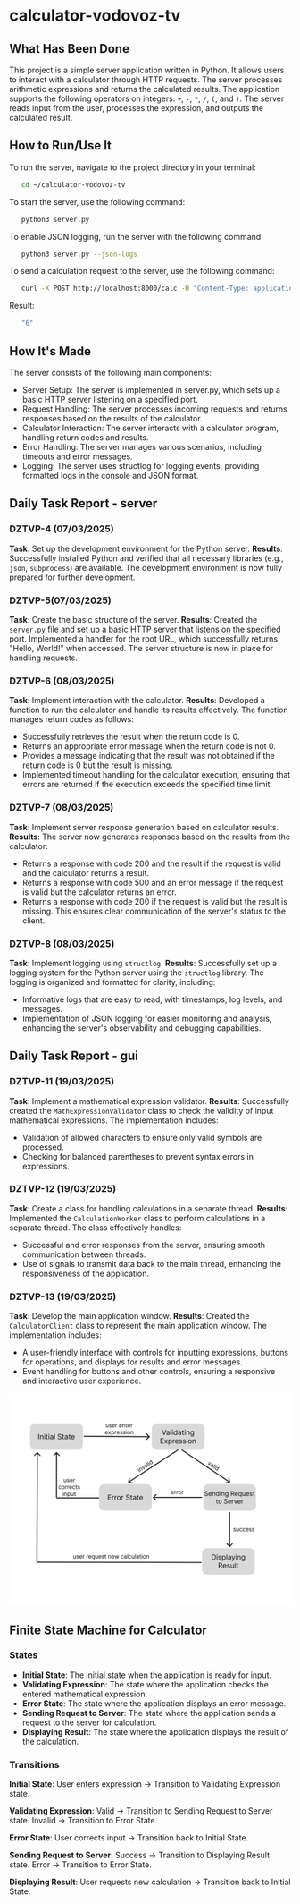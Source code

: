 # calculator-vodovoz-tv

## What Has Been Done
This project is a simple server application written in Python. It allows users to interact with a calculator through HTTP requests. The server processes arithmetic expressions and returns the calculated results. The application supports the following operators on integers: `+`, `-`, `*`, `/`, `(`, and `)`. The server reads input from the user, processes the expression, and outputs the calculated result.

## How to Run/Use It

To run the server, navigate to the project directory in your terminal:

```bash
   cd ~/calculator-vodovoz-tv
```
To start the server, use the following command:

```bash
   python3 server.py
```

To enable JSON logging, run the server with the following command:

```bash
   python3 server.py --json-logs
```

To send a calculation request to the server, use the following command:
```bash
   curl -X POST http://localhost:8000/calc -H "Content-Type: application/json" -d '"2 + 2 * 2"'
```
Result:
```bash
   "6"
```

## How It's Made

The server consists of the following main components:

- Server Setup: The server is implemented in server.py, which sets up a basic HTTP server listening on a specified port.
- Request Handling: The server processes incoming requests and returns responses based on the results of the calculator.
- Calculator Interaction: The server interacts with a calculator program, handling return codes and results.
- Error Handling: The server manages various scenarios, including timeouts and error messages.
- Logging: The server uses structlog for logging events, providing formatted logs in the console and JSON format.

## Daily Task Report - server

### DZTVP-4 (07/03/2025)
**Task**: 
Set up the development environment for the Python server.
**Results**: 
Successfully installed Python and verified that all necessary libraries (e.g., `json`, `subprocess`) are available. The development environment is now fully prepared for further development.

### DZTVP-5(07/03/2025)
**Task**: 
Create the basic structure of the server.
**Results**: 
Created the `server.py` file and set up a basic HTTP server that listens on the specified port. Implemented a handler for the root URL, which successfully returns "Hello, World!" when accessed. The server structure is now in place for handling requests.

### DZTVP-6 (08/03/2025)
**Task**: 
Implement interaction with the calculator.
**Results**: 
Developed a function to run the calculator and handle its results effectively. The function manages return codes as follows:
  - Successfully retrieves the result when the return code is 0.
  - Returns an appropriate error message when the return code is not 0.
  - Provides a message indicating that the result was not obtained if the return code is 0 but the result is missing.
  - Implemented timeout handling for the calculator execution, ensuring that errors are returned if the execution exceeds the specified time limit.

### DZTVP-7 (08/03/2025)
**Task**: 
Implement server response generation based on calculator results.
**Results**: 
The server now generates responses based on the results from the calculator:
  - Returns a response with code 200 and the result if the request is valid and the calculator returns a result.
  - Returns a response with code 500 and an error message if the request is valid but the calculator returns an error.
  - Returns a response with code 200 if the request is valid but the result is missing. This ensures clear communication of the server's status to the client.

### DZTVP-8 (08/03/2025)
**Task**:
Implement logging using `structlog`.
**Results**: 
Successfully set up a logging system for the Python server using the `structlog` library. The logging is organized and formatted for clarity, including:
  - Informative logs that are easy to read, with timestamps, log levels, and messages.
  - Implementation of JSON logging for easier monitoring and analysis, enhancing the server's observability and debugging capabilities.
  
## Daily Task Report - gui

### DZTVP-11 (19/03/2025)
**Task**: 
Implement a mathematical expression validator. 
**Results**: 
Successfully created the `MathExpressionValidator` class to check the validity of input mathematical expressions. The implementation includes:
  - Validation of allowed characters to ensure only valid symbols are processed.
  - Checking for balanced parentheses to prevent syntax errors in expressions.

### DZTVP-12 (19/03/2025)
**Task**: 
Create a class for handling calculations in a separate thread. 
**Results**:
Implemented the `CalculationWorker` class to perform calculations in a separate thread. The class effectively handles:
  - Successful and error responses from the server, ensuring smooth communication between threads.
  - Use of signals to transmit data back to the main thread, enhancing the responsiveness of the application.

### DZTVP-13 (19/03/2025)
**Task**: 
Develop the main application window. 
**Results**: 
Created the `CalculatorClient` class to represent the main application window. The implementation includes:
  - A user-friendly interface with controls for inputting expressions, buttons for operations, and displays for results and error messages.
  - Event handling for buttons and other controls, ensuring a responsive and interactive user experience.
  
![Finite State Machine](finite_state_machine_calc.jpg)

## Finite State Machine for Calculator

### States
- **Initial State**: The initial state when the application is ready for input.
- **Validating Expression**: The state where the application checks the entered mathematical expression.
- **Error State**: The state where the application displays an error message.
- **Sending Request to Server**: The state where the application sends a request to the server for calculation.
- **Displaying Result**: The state where the application displays the result of the calculation.

### Transitions
**Initial State**:
User enters expression → Transition to Validating Expression state.

**Validating Expression**:
Valid → Transition to Sending Request to Server state.
Invalid → Transition to Error State.

**Error State**:
User corrects input → Transition back to Initial State.

**Sending Request to Server**:
Success → Transition to Displaying Result state.
Error → Transition to Error State.

**Displaying Result**:
User requests new calculation → Transition back to Initial State.

